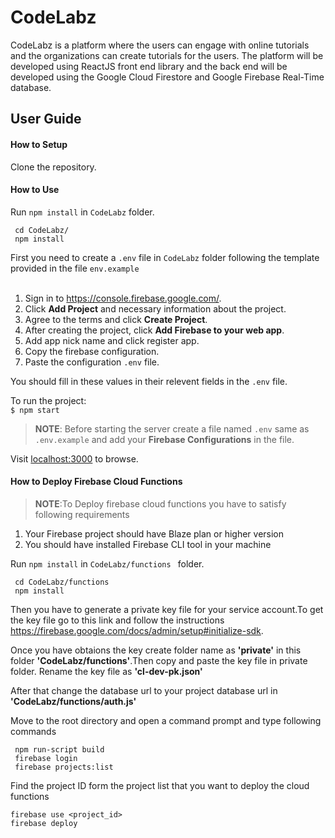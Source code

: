 # CodeLabz

CodeLabz is a platform where the users can engage with online tutorials and the organizations can create tutorials for the users. The platform will be developed using ReactJS front end library and the back end will be developed using the Google Cloud Firestore and Google Firebase Real-Time database.

## User Guide

#### How to Setup

Clone the repository.

#### How to Use

Run `npm install` in `CodeLabz` folder.

```
 cd CodeLabz/
 npm install
```

First you need to create a `.env` file in `CodeLabz` folder following the template provided in the file `env.example`<br/> <br/>

1. Sign in to https://console.firebase.google.com/.
2. Click **Add Project** and necessary information about the project.
3. Agree to the terms and click **Create Project**.
4. After creating the project, click **Add Firebase to your web app**.
5. Add app nick name and click register app.
6. Copy the firebase configuration.
7. Paste the configuration `.env` file.

You should fill in these values in their relevent fields in the `.env` file.

To run the project:  
 `$ npm start`

> **NOTE**: Before starting the server create a file named `.env` same as `.env.example` and add your **Firebase Configurations** in the file.

Visit [localhost:3000](http://localhost:3000) to browse.

#### How to Deploy Firebase Cloud Functions

> **NOTE**:To Deploy firebase cloud functions you have to satisfy following requirements

1. Your Firebase project should have Blaze plan or higher version
2. You should have installed Firebase CLI tool in your machine

Run `npm install` in `CodeLabz/functions ` folder.

```
 cd CodeLabz/functions
 npm install
```

Then you have to generate a private key file for your service account.To get the key file go to this link and follow the instructions https://firebase.google.com/docs/admin/setup#initialize-sdk.

Once you have obtaions the key create folder name as **'private'** in this folder **'CodeLabz/functions'**.Then copy and paste the key file in private folder.
Rename the key file as **'cl-dev-pk.json'**

After that change the database url to your project database url in **'CodeLabz/functions/auth.js'**

Move to the root directory and open a command prompt and type following commands

```
 npm run-script build
 firebase login
 firebase projects:list
```

Find the project ID form the project list that you want to deploy the cloud functions

```
firebase use <project_id>
firebase deploy
```
